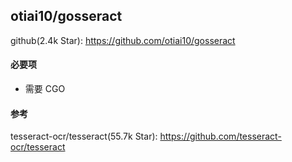 ## otiai10/gosseract
github(2.4k Star): 
    https://github.com/otiai10/gosseract

#### 必要项
* 需要 CGO

#### 参考
tesseract-ocr/tesseract(55.7k Star): 
    https://github.com/tesseract-ocr/tesseract


